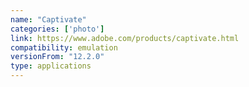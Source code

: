 ```yaml
---
name: "Captivate"
categories: ['photo']
link: https://www.adobe.com/products/captivate.html
compatibility: emulation
versionFrom: "12.2.0"
type: applications
---
```


